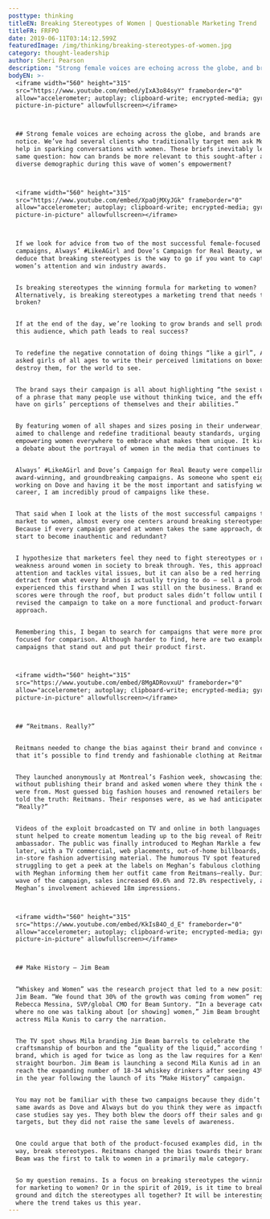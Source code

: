 ```yaml
---
posttype: thinking
titleEN: Breaking Stereotypes of Women | Questionable Marketing Trend
titleFR: FRFPO
date: 2019-06-11T03:14:12.599Z
featuredImage: /img/thinking/breaking-stereotypes-of-women.jpg
category: thought-leadership
author: Sheri Pearson
description: "Strong female voices are echoing across the globe, and brands are taking notice. We’ve had several clients who traditionally target men ask Mosaic for help in sparking conversations with women. These briefs inevitably lead to the same question: how can brands be more relevant to this sought-after and diverse demographic during this wave of women’s empowerment?"
bodyEN: >-
  <iframe width="560" height="315"
  src="https://www.youtube.com/embed/yIxA3o84syY" frameborder="0"
  allow="accelerometer; autoplay; clipboard-write; encrypted-media; gyroscope;
  picture-in-picture" allowfullscreen></iframe>



  ## Strong female voices are echoing across the globe, and brands are taking
  notice. We’ve had several clients who traditionally target men ask Mosaic for
  help in sparking conversations with women. These briefs inevitably lead to the
  same question: how can brands be more relevant to this sought-after and
  diverse demographic during this wave of women’s empowerment?



  <iframe width="560" height="315"
  src="https://www.youtube.com/embed/XpaOjMXyJGk" frameborder="0"
  allow="accelerometer; autoplay; clipboard-write; encrypted-media; gyroscope;
  picture-in-picture" allowfullscreen></iframe>



  If we look for advice from two of the most successful female-focused
  campaigns, Always’ #LikeAGirl and Dove’s Campaign for Real Beauty, we could
  deduce that breaking stereotypes is the way to go if you want to capture
  women’s attention and win industry awards.


  Is breaking stereotypes the winning formula for marketing to women?
  Alternatively, is breaking stereotypes a marketing trend that needs to be
  broken? 


  If at the end of the day, we’re looking to grow brands and sell products to
  this audience, which path leads to real success?


  To redefine the negative connotation of doing things “like a girl”, Always
  asked girls of all ages to write their perceived limitations on boxes and then
  destroy them, for the world to see.


  The brand says their campaign is all about highlighting “the sexist undertones
  of a phrase that many people use without thinking twice, and the effect it can
  have on girls’ perceptions of themselves and their abilities.” 


  By featuring women of all shapes and sizes posing in their underwear, Dove
  aimed to challenge and redefine traditional beauty standards, urging and
  empowering women everywhere to embrace what makes them unique. It kick-started
  a debate about the portrayal of women in the media that continues to this day.


  Always’ #LikeAGirl and Dove’s Campaign for Real Beauty were compelling,
  award-winning, and groundbreaking campaigns. As someone who spent eight years
  working on Dove and having it be the most important and satisfying work of my
  career, I am incredibly proud of campaigns like these.


  That said when I look at the lists of the most successful campaigns that
  market to women, almost every one centers around breaking stereotypes. Why?
  Because if every campaign geared at women takes the same approach, doesn’t it
  start to become inauthentic and redundant?


  I hypothesize that marketers feel they need to fight stereotypes or reveal a
  weakness around women in society to break through. Yes, this approach garners
  attention and tackles vital issues, but it can also be a red herring and
  detract from what every brand is actually trying to do – sell a product. Dove
  experienced this firsthand when I was still on the business. Brand equity
  scores were through the roof, but product sales didn’t follow until Dove
  revised the campaign to take on a more functional and product-forward
  approach.


  Remembering this, I began to search for campaigns that were more product
  focused for comparison. Although harder to find, here are two examples of
  campaigns that stand out and put their product first.



  <iframe width="560" height="315"
  src="https://www.youtube.com/embed/8MgADRovxuU" frameborder="0"
  allow="accelerometer; autoplay; clipboard-write; encrypted-media; gyroscope;
  picture-in-picture" allowfullscreen></iframe>



  ## “Reitmans. Really?”


  Reitmans needed to change the bias against their brand and convince consumers
  that it’s possible to find trendy and fashionable clothing at Reitmans.


  They launched anonymously at Montreal’s Fashion week, showcasing their clothes
  without publishing their brand and asked women where they think the clothes
  were from. Most guessed big fashion houses and renowned retailers before being
  told the truth: Reitmans. Their responses were, as we had anticipated,
  “Really?”


  Videos of the exploit broadcasted on TV and online in both languages and the
  stunt helped to create momentum leading up to the big reveal of Reitmans’ new
  ambassador. The public was finally introduced to Meghan Markle a few weeks
  later, with a TV commercial, web placements, out-of-home billboards, and
  in-store fashion advertising material. The humorous TV spot featured women
  struggling to get a peek at the labels on Meghan’s fabulous clothing and ended
  with Meghan informing them her outfit came from Reitmans—really. During each
  wave of the campaign, sales increased 69.6% and 72.8% respectively, and
  Meghan’s involvement achieved 18m impressions.



  <iframe width="560" height="315"
  src="https://www.youtube.com/embed/KkIsB4O_d_E" frameborder="0"
  allow="accelerometer; autoplay; clipboard-write; encrypted-media; gyroscope;
  picture-in-picture" allowfullscreen></iframe>



  ## Make History – Jim Beam


  “Whiskey and Women” was the research project that led to a new positioning for
  Jim Beam. “We found that 30% of the growth was coming from women” reported
  Rebecca Messina, SVP/global CMO for Beam Suntory. “In a beverage category
  where no one was talking about [or showing] women,” Jim Beam brought in
  actress Mila Kunis to carry the narration.


  The TV spot shows Mila branding Jim Beam barrels to celebrate the
  craftsmanship of bourbon and the “quality of the liquid,” according to the
  brand, which is aged for twice as long as the law requires for a Kentucky
  straight bourbon. Jim Beam is launching a second Mila Kunis ad in an effort to
  reach the expanding number of 18-34 whiskey drinkers after seeing 43% growth
  in the year following the launch of its “Make History” campaign.


  You may not be familiar with these two campaigns because they didn’t win the
  same awards as Dove and Always but do you think they were as impactful? Their
  case studies say yes. They both blew the doors off their sales and growth
  targets, but they did not raise the same levels of awareness.


  One could argue that both of the product-focused examples did, in their own
  way, break stereotypes. Reitmans changed the bias towards their brand, and Jim
  Beam was the first to talk to women in a primarily male category.


  So my question remains. Is a focus on breaking stereotypes the winning formula
  for marketing to women? Or in the spirit of 2019, is it time to break new
  ground and ditch the stereotypes all together? It will be interesting to watch
  where the trend takes us this year.
---
```

